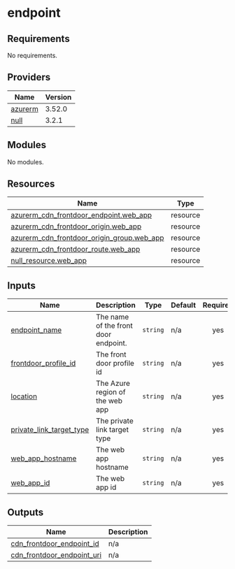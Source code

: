# endpoint

<!-- BEGINNING OF PRE-COMMIT-TERRAFORM DOCS HOOK -->
## Requirements

No requirements.

## Providers

| Name | Version |
|------|---------|
| <a name="provider_azurerm"></a> [azurerm](#provider\_azurerm) | 3.52.0 |
| <a name="provider_null"></a> [null](#provider\_null) | 3.2.1 |

## Modules

No modules.

## Resources

| Name | Type |
|------|------|
| [azurerm_cdn_frontdoor_endpoint.web_app](https://registry.terraform.io/providers/hashicorp/azurerm/latest/docs/resources/cdn_frontdoor_endpoint) | resource |
| [azurerm_cdn_frontdoor_origin.web_app](https://registry.terraform.io/providers/hashicorp/azurerm/latest/docs/resources/cdn_frontdoor_origin) | resource |
| [azurerm_cdn_frontdoor_origin_group.web_app](https://registry.terraform.io/providers/hashicorp/azurerm/latest/docs/resources/cdn_frontdoor_origin_group) | resource |
| [azurerm_cdn_frontdoor_route.web_app](https://registry.terraform.io/providers/hashicorp/azurerm/latest/docs/resources/cdn_frontdoor_route) | resource |
| [null_resource.web_app](https://registry.terraform.io/providers/hashicorp/null/latest/docs/resources/resource) | resource |

## Inputs

| Name | Description | Type | Default | Required |
|------|-------------|------|---------|:--------:|
| <a name="input_endpoint_name"></a> [endpoint\_name](#input\_endpoint\_name) | The name of the front door endpoint. | `string` | n/a | yes |
| <a name="input_frontdoor_profile_id"></a> [frontdoor\_profile\_id](#input\_frontdoor\_profile\_id) | The front door profile id | `string` | n/a | yes |
| <a name="input_location"></a> [location](#input\_location) | The Azure region of the web app | `string` | n/a | yes |
| <a name="input_private_link_target_type"></a> [private\_link\_target\_type](#input\_private\_link\_target\_type) | The private link target type | `string` | n/a | yes |
| <a name="input_web_app_hostname"></a> [web\_app\_hostname](#input\_web\_app\_hostname) | The web app hostname | `string` | n/a | yes |
| <a name="input_web_app_id"></a> [web\_app\_id](#input\_web\_app\_id) | The web app id | `string` | n/a | yes |

## Outputs

| Name | Description |
|------|-------------|
| <a name="output_cdn_frontdoor_endpoint_id"></a> [cdn\_frontdoor\_endpoint\_id](#output\_cdn\_frontdoor\_endpoint\_id) | n/a |
| <a name="output_cdn_frontdoor_endpoint_uri"></a> [cdn\_frontdoor\_endpoint\_uri](#output\_cdn\_frontdoor\_endpoint\_uri) | n/a |
<!-- END OF PRE-COMMIT-TERRAFORM DOCS HOOK -->

